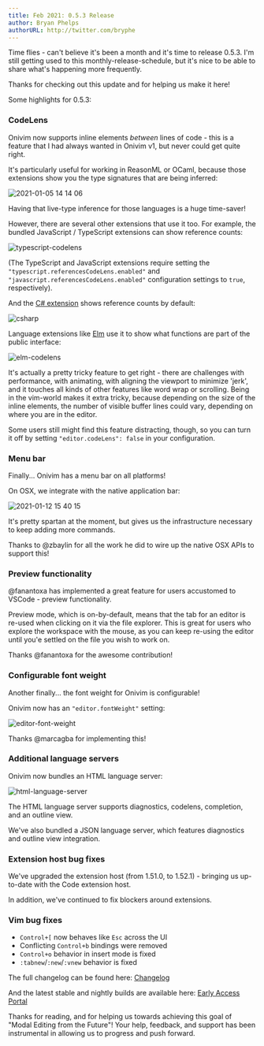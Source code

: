 ```yaml
---
title: Feb 2021: 0.5.3 Release
author: Bryan Phelps
authorURL: http://twitter.com/bryphe
---
```


Time flies - can't believe it's been a month and it's time to release 0.5.3. I'm still getting used to this monthly-release-schedule, but it's nice to be able to share what's happening more frequently.

Thanks for checking out this update and for helping us make it here!

Some highlights for 0.5.3:

### CodeLens

Onivim now supports inline elements _between_ lines of code  - this is a feature that I had always wanted in Onivim v1, but never could get quite right.

It's particularly useful for working in ReasonML or OCaml, because those extensions show you the type signatures that are being inferred:

![2021-01-05 14 14 06](https://user-images.githubusercontent.com/13532591/103705920-bd850c00-4f60-11eb-85db-7defd455a3b3.gif)

Having that live-type inference for those languages is a huge time-saver!

However, there are several other extensions that use it too. For example, the bundled JavaScript / TypeScript extensions can show reference counts:

![typescript-codelens](https://user-images.githubusercontent.com/13532591/106821440-04365680-6632-11eb-8844-6e614a839352.gif)

(The TypeScript and JavaScript extensions require setting the `"typescript.referencesCodeLens.enabled"` and `"javascript.referencesCodeLens.enabled"` configuration settings to `true`, respectively).

And the [C# extension](TODO) shows reference counts by default:

![csharp](https://user-images.githubusercontent.com/13532591/103705332-b4476f80-4f5f-11eb-8c84-cc2a2d9b99dd.gif)

Language extensions like [Elm](https://open-vsx.org/extension/Elmtooling/elm-ls-vscode) use it to show what functions are part of the public interface:

![elm-codelens](https://user-images.githubusercontent.com/13532591/106822417-f550a380-6633-11eb-99ec-eb839aaf1eca.png)

It's actually a pretty tricky feature to get right - there are challenges with performance, with animating, with aligning the viewport to minimize 'jerk', and it touches
all kinds of other features like word wrap or scrolling. Being in the vim-world makes it extra tricky, because depending on the size of the inline elements, the number of
visible buffer lines could vary, depending on where you are in the editor.

Some users still might find this feature distracting, though, so you can turn it off by setting `"editor.codeLens": false` in your configuration.

### Menu bar

Finally... Onivim has a menu bar on all platforms!

On OSX, we integrate with the native application bar:

![2021-01-12 15 40 15](https://user-images.githubusercontent.com/13532591/104387736-9a240900-54ec-11eb-9978-9d3a66c9fe76.gif)

It's pretty spartan at the moment, but gives us the infrastructure necessary to keep adding more commands.

Thanks to @zbaylin for all the work he did to wire up the native OSX APIs to support this!

### Preview functionality

@fanantoxa has implemented a great feature for users accustomed to VSCode - preview functionality.

Preview mode, which is on-by-default, means that the tab for an editor is re-used when clicking on it via the file explorer. 
This is great for users who explore the workspace with the mouse, as you can keep re-using the editor until you'e settled on the file you wish to work on.

Thanks @fanantoxa for the awesome contribution!

### Configurable font weight

Another finally... the font weight for Onivim is configurable!

Onivim now has an `"editor.fontWeight"` setting:

![editor-font-weight](https://user-images.githubusercontent.com/13532591/106826500-e40b9500-663b-11eb-815d-e2235fe574f0.gif)

Thanks @marcagba for implementing this!

### Additional language servers

Onivim now bundles an HTML language server:

![html-language-server](https://user-images.githubusercontent.com/13532591/106822846-b7a04a80-6634-11eb-876c-96299c0d6e03.gif)

The HTML language server supports diagnostics, codelens, completion, and an outline view.

We've also bundled a JSON language server, which features diagnostics and outline view integration.

### Extension host bug fixes

We've upgraded the extension host (from 1.51.0, to 1.52.1) - bringing us up-to-date with the Code extension host.

In addition, we've continued to fix blockers around extensions.

### Vim bug fixes

- `Control+[` now behaves like `Esc` across the UI
- Conflicting `Control+b` bindings were removed
- `Control+o` behavior in insert mode is fixed
- `:tabnew`/`:new`/`:vnew` behavior is fixed

The full changelog can be found here: [Changelog](https://github.com/onivim/oni2/blob/5531c29372fe93913aa1af60bfbc671542d65880/CHANGES_CURRENT.md)

And the latest stable and nightly builds are available here: [Early Access Portal](https://v2.onivim.io/early-access-portal)

Thanks for reading, and for helping us towards achieving this goal of "Modal Editing from the Future"! Your help, feedback, and support has been instrumental in allowing us to progress and push forward.
